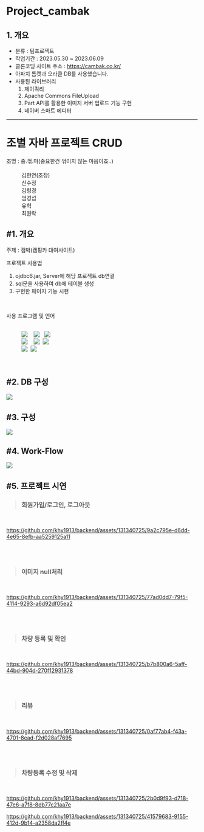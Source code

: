 # Project_cambak
## 1. 개요
- 분류 : 팀프로젝트
- 작업기간 : 2023.05.30 ~ 2023.06.09
- 클론코딩 사이트 주소 : https://cambak.co.kr/
- 아파치 톰캣과 오라클 DB를 사용했습니다.
- 사용된 라이브러리
  1. 제이쿼리
  2. Apache Commons FileUpload
  3. Part API를 활용한 이미지 서버 업로드 기능 구현
  4. 네이버 스마트 에디터

---


<h1>조별 자바 프로젝트 CRUD</h1>
<dl>
  <dt>조명 : 중.꺾.마(중요한건 꺾이지 않는 마음이죠..)</dt> <br>
  <dd>김현연(조장)</dd>
  <dd>신수정</dd>
  <dd>김령경</dd>
  <dd>엄경섭</dd>
  <dd>유혁</dd>
  <dd>최원락</dd>
</dl>

<h2>#1. 개요</h2>
  <p>주제 : 캠박<span>(캠핑카 대여사이트)</span></p>
  <p>프로젝트 사용법</p>
    <ol>
      <li>ojdbc6.jar, Server에 해당 프로젝트 db연결</li>
      <li>sql문을 사용하여 db에 테이블 생성</li>
      <li>구현한 페이지 기능 시현</li>
    </ol>
  <br>

  <p>사용 프로그램 및 언어</p>
  <dl>
    <dt>&nbsp;</dt>
    <dd><img src="https://img.shields.io/badge/Java-007396.svg?&style=for-the-badge&logo=Java&logoColor=white"> &nbsp;&nbsp; <span><img src="https://img.shields.io/badge/JavaScript-F7DF1E.svg?&style=for-the-badge&logo=JavaScript&logoColor=white"></span> &nbsp;&nbsp;<img src="https://img.shields.io/badge/jQuery-0769AD.svg?&style=for-the-badge&logo=jQuery&logoColor=339933"/></dd>
    <dd><img src="https://img.shields.io/badge/HTML5-E34F26.svg?&style=for-the-badge&logo=HTML5&logoColor=white"> &nbsp;&nbsp; <img src="https://img.shields.io/badge/CSS3-1572B6.svg?&style=for-the-badge&logo=CSS3&logoColor=white">&nbsp;&nbsp;<img src="https://img.shields.io/badge/Oracle-F80000.svg?&style=for-the-badge&logo=Oracle&logoColor=white"></dd>
    <dd><img src="https://img.shields.io/badge/Eclipse%20IDE-2C2255.svg?&style=for-the-badge&logo=Eclipse%20IDE&logoColor=white">&nbsp;&nbsp;<img src="https://img.shields.io/badge/Visual%20Studio%20Code-007ACC.svg?&style=for-the-badge&logo=Visual%20Studio%20Code&logoColor=white"></dd>
    
  </dl>

  

<br>

     
<h2>#2. DB 구성</h2>

<img src="https://github.com/khy1913/backend/assets/131340725/8f9061d9-5c33-4901-8f2f-792389e640b8">


<h2>#3. 구성</h2>
<img src="https://github.com/khy1913/backend/assets/131340725/08f9f702-b09d-4e2e-9f13-fda43a3c5954">
  

<h2>#4. Work-Flow</h2>
<img src="https://github.com/khy1913/backend/assets/131340725/f14c33fd-1069-4b9b-84e2-64b1c9e4b88a">


<h2>#5. 프로젝트 시연</h2>


<blockquote><h3>회원가입/로그인, 로그아웃</h3></blockquote>
<br>

https://github.com/khy1913/backend/assets/131340725/9a2c795e-d6dd-4e65-8efb-aa5259125a11

<br>
<br>
<blockquote><h3>이미지 null처리</h3></blockquote>
<br>

https://github.com/khy1913/backend/assets/131340725/77ad0dd7-79f5-4114-9293-a6d92df05ea2

<br>
<br>
<blockquote><h3>차량 등록 및 확인</h3></blockquote>
<br>

https://github.com/khy1913/backend/assets/131340725/b7b800a6-5aff-44bd-904d-270f12931378

<br>
<br>
<blockquote><h3>리뷰</h3></blockquote>
<br>

https://github.com/khy1913/backend/assets/131340725/0af77ab4-f43a-4701-8ead-f2d028af7695

<br>
<br>
<blockquote><h3>차량등록 수정 및 삭제</h3></blockquote>
<br>

https://github.com/khy1913/backend/assets/131340725/2b0d9f93-d718-47e6-a7f8-8db77c21aa7e


https://github.com/khy1913/backend/assets/131340725/41579683-9155-412d-9b14-a2358da2ff4e
